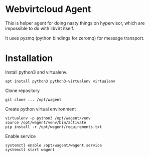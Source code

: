 # Webvirtcloud Agent

This is helper agent for doing nasty things on hypervisor, which are impossible to do with libvirt itself.

It uses pyzmq (python bindings for zeromq) for message transport.

# Installation

Install python3 and virtualenv.

```
apt install python3 python3-virtualenv virtualenv
```

Clone repository

```
git clone ... /opt/wagent
```

Create python virtual environment

```
virtualenv -p python3 /opt/wagent/venv
source /opt/wagent/venv/bin/activate
pip install -r /opt/wagent/requirements.txt
```

Enable service

```
systemctl enable /opt/wagent/wagent.service
systemctl start wagent
```

